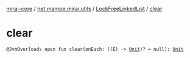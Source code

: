 [mirai-core](../../index.md) / [net.mamoe.mirai.utils](../index.md) / [LockFreeLinkedList](index.md) / [clear](./clear.md)

# clear

`@JvmOverloads open fun clear(onEach: ((E) -> `[`Unit`](https://kotlinlang.org/api/latest/jvm/stdlib/kotlin/-unit/index.html)`)? = null): `[`Unit`](https://kotlinlang.org/api/latest/jvm/stdlib/kotlin/-unit/index.html)